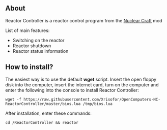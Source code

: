 ## About

Reactor Controller is a reactor control program from the <a href="https://minecraft-inside.ru/mods/51019-nuclearcraft.html">Nuclear Craft</a> mod

List of main features:

- Switching on the reactor
- Reactor shutdown
- Reactor status information

## How to install?

The easiest way is to use the default **wget** script. Insert the open floppy disk into the computer, insert the internet card, turn on the computer and enter the following into the console to install Reactor Controller:

	wget -f https://raw.githubusercontent.com/Xrisofor/OpenComputers-NC-ReactorController/master/bios.lua /tmp/bios.lua
	
After installation, enter these commands:

	cd /ReactorController && reactor
